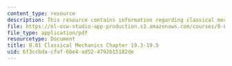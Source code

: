 ```yaml
---
content_type: resource
description: This resource contains information regarding classical mechanics.
file: https://ol-ocw-studio-app-production.s3.amazonaws.com/courses/8-01sc-classical-mechanics-fall-2016/6f3ccbdacfaf6be4ad524792b15182de_MIT8_01F16_chapter19.3_19.5.pdf
file_type: application/pdf
resourcetype: Document
title: 8.01 Classical Mechanics Chapter 19.3-19.5
uid: 6f3ccbda-cfaf-6be4-ad52-4792b15182de
---
```

